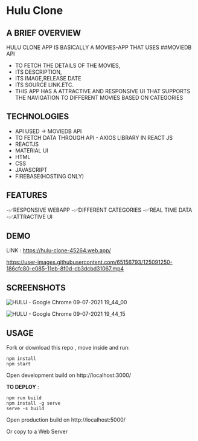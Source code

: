 # Hulu Clone 

## A BRIEF OVERVIEW

HULU CLONE APP IS BASICALLY A MOVIES-APP THAT USES ##MOVIEDB API 
- TO FETCH THE DETAILS OF THE MOVIES,
- ITS DESCRIPTION,
- ITS IMAGE,RELEASE DATE
- ITS SOURCE LINK.ETC.
- THIS APP HAS A ATTRACTIVE AND RESPONSIVE UI THAT SUPPORTS THE NAVIGATION TO DIFFERENT MOVIES BASED ON CATEGORIES


## TECHNOLOGIES  

- API USED -> MOVIEDB API 
- TO FETCH DATA THROUGH API - AXIOS LIBRARY IN REACT JS
- REACTJS
- MATERIAL UI 
- HTML
- CSS
- JAVASCRIPT
- FIREBASE(HOSTING ONLY)

## FEATURES
 -✅RESPONSIVE WEBAPP
 -✅DIFFERENT CATEGORIES
 -✅REAL TIME DATA
 -✅ATTRACTIVE UI
 

## DEMO   

LINK : https://hulu-clone-45264.web.app/

https://user-images.githubusercontent.com/65156793/125091250-186cfc80-e085-11eb-8f0d-cb3dcbd31067.mp4


## SCREENSHOTS


![HULU - Google Chrome 09-07-2021 19_44_00](https://user-images.githubusercontent.com/65156793/125091874-a648e780-e085-11eb-91ee-d3f0c4f8bf6a.png)


![HULU - Google Chrome 09-07-2021 19_44_15](https://user-images.githubusercontent.com/65156793/125091885-a8ab4180-e085-11eb-8303-cd2672eca136.png)



## USAGE 
Fork or download this repo , move inside and run:



```
npm install
npm start
```
Open development build on http://localhost:3000/

**TO DEPLOY** :
```
npm run build
npm install -g serve
serve -s build
```
Open production build on http://localhost:5000/

Or copy to a Web Server


 
